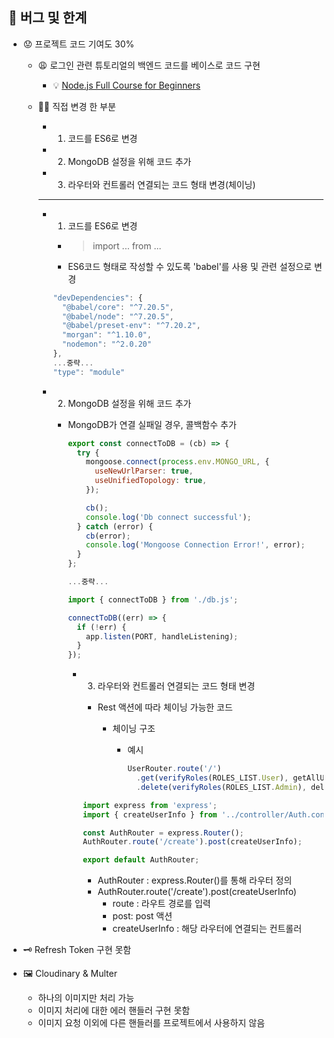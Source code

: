 ## 🐛 버그 및 한계

- 😟 프로젝트 코드 기여도 30%

  - 😩 로그인 관련 튜토리얼의 백엔드 코드를 베이스로 코드 구현

    - 💡 [Node.js Full Course for Beginners](https://www.youtube.com/watch?v=f2EqECiTBL8&t=0s 'Node.js Full Course for Beginners')

  - 💪🏻 직접 변경 한 부분

    - 1. 코드를 ES6로 변경
    - 2. MongoDB 설정을 위해 코드 추가
    - 3. 라우터와 컨트롤러 연결되는 코드 형태 변경(체이닝)

    ***

    - 1. 코드를 ES6로 변경

      - > import ... from ...

      - ES6코드 형태로 작성할 수 있도록 'babel'를 사용 및 관련 설정으로 변경

      ```js
      "devDependencies": {
        "@babel/core": "^7.20.5",
        "@babel/node": "^7.20.5",
        "@babel/preset-env": "^7.20.2",
        "morgan": "^1.10.0",
        "nodemon": "^2.0.20"
      },
      ...중략...
      "type": "module"

      ```

    - 2. MongoDB 설정을 위해 코드 추가

      - MongoDB가 연결 실패일 경우, 콜백함수 추가

        ```js
        export const connectToDB = (cb) => {
          try {
            mongoose.connect(process.env.MONGO_URL, {
              useNewUrlParser: true,
              useUnifiedTopology: true,
            });

            cb();
            console.log('Db connect successful');
          } catch (error) {
            cb(error);
            console.log('Mongoose Connection Error!', error);
          }
        };

        ...중략...

        import { connectToDB } from './db.js';

        connectToDB((err) => {
          if (!err) {
            app.listen(PORT, handleListening);
          }
        });

        ```

        - 3. 라우터와 컨트롤러 연결되는 코드 형태 변경

          - Rest 액션에 따라 체이닝 가능한 코드

            - 체이닝 구조

              - 예시

                ```js
                UserRouter.route('/')
                  .get(verifyRoles(ROLES_LIST.User), getAllUsers)
                  .delete(verifyRoles(ROLES_LIST.Admin), deleteUser);
                ```

          ```js
          import express from 'express';
          import { createUserInfo } from '../controller/Auth.controller.js';

          const AuthRouter = express.Router();
          AuthRouter.route('/create').post(createUserInfo);

          export default AuthRouter;
          ```

          - AuthRouter : express.Router()를 통해 라우터 정의
          - AuthRouter.route('/create').post(createUserInfo)
            - route : 라우트 경로를 입력
            - post: post 액션
            - createUserInfo : 해당 라우터에 연결되는 컨트롤러

- 🗝️ Refresh Token 구현 못함

- 🖼️ Cloudinary & Multer
  - 하나의 이미지만 처리 가능
  - 이미지 처리에 대한 에러 핸들러 구현 못함
  - 이미지 요청 이외에 다른 핸들러를 프로젝트에서 사용하지 않음
